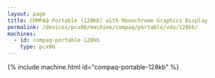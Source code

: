 ```yaml
---
layout: page
title: COMPAQ Portable (128Kb) with Monochrome Graphics Display
permalink: /devices/pcx86/machine/compaq/portable/vdu/128kb/
machines:
  - id: compaq-portable-128kb
    type: pcx86
---
```


{% include machine.html id="compaq-portable-128kb" %}
